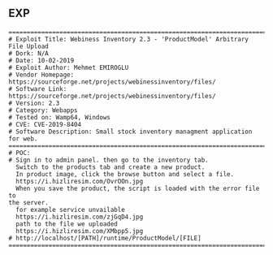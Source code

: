 EXP
---

    ===========================================================================================
    # Exploit Title: Webiness Inventory 2.3 - 'ProductModel' Arbitrary File Upload
    # Dork: N/A
    # Date: 10-02-2019
    # Exploit Author: Mehmet EMIROGLU
    # Vendor Homepage: https://sourceforge.net/projects/webinessinventory/files/
    # Software Link: https://sourceforge.net/projects/webinessinventory/files/
    # Version: 2.3
    # Category: Webapps
    # Tested on: Wamp64, Windows
    # CVE: CVE-2019-8404
    # Software Description: Small stock inventory managment application for web.
    ===========================================================================================
    # POC:
    # Sign in to admin panel. then go to the inventory tab.
      Switch to the products tab and create a new product.
      In product image, click the browse button and select a file.
      https://i.hizliresim.com/OvrOOn.jpg
      When you save the product, the script is loaded with the error file to
    the server.
      for example service unvailable
      https://i.hizliresim.com/zjGqD4.jpg
      path to the file we uploaded
      https://i.hizliresim.com/XMbpp5.jpg
    # http://localhost/[PATH]/runtime/ProductModel/[FILE]
    ===========================================================================================

